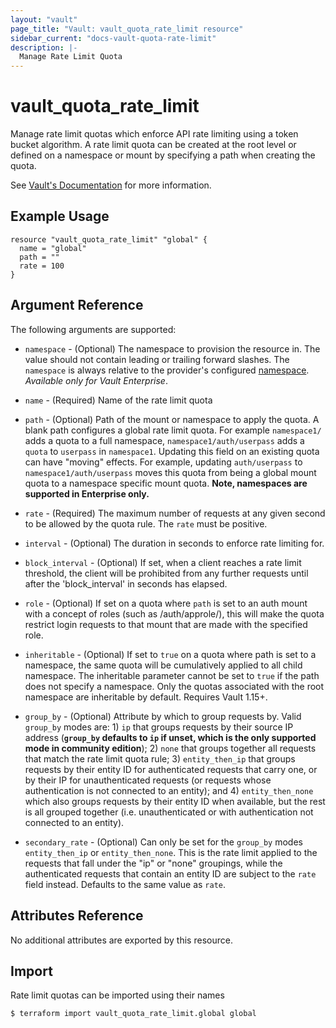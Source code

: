 ```yaml
---
layout: "vault"
page_title: "Vault: vault_quota_rate_limit resource"
sidebar_current: "docs-vault-quota-rate-limit"
description: |-
  Manage Rate Limit Quota
---
```


# vault\_quota\_rate\_limit

Manage rate limit quotas which enforce API rate limiting using a token bucket algorithm.
A rate limit quota can be created at the root level or defined on a namespace or mount by
specifying a path when creating the quota.

See [Vault's Documentation](https://www.vaultproject.io/docs/concepts/resource-quotas) for more
information.

## Example Usage

```hcl
resource "vault_quota_rate_limit" "global" {
  name = "global"
  path = ""
  rate = 100
}
```

## Argument Reference

The following arguments are supported:

* `namespace` - (Optional) The namespace to provision the resource in.
  The value should not contain leading or trailing forward slashes.
  The `namespace` is always relative to the provider's configured [namespace](../index.html#namespace).
   *Available only for Vault Enterprise*.

* `name` - (Required) Name of the rate limit quota

* `path` - (Optional) Path of the mount or namespace to apply the quota. A blank path configures a
  global rate limit quota. For example `namespace1/` adds a quota to a full namespace,
  `namespace1/auth/userpass` adds a `quota` to `userpass` in `namespace1`.
  Updating this field on an existing quota can have "moving" effects. For example, updating
  `auth/userpass` to `namespace1/auth/userpass` moves this quota from being a global mount quota to
  a namespace specific mount quota. **Note, namespaces are supported in Enterprise only.**

* `rate` - (Required) The maximum number of requests at any given second to be allowed by the quota
  rule. The `rate` must be positive.

* `interval` - (Optional) The duration in seconds to enforce rate limiting for.

* `block_interval` - (Optional) If set, when a client reaches a rate limit threshold, the client will
  be prohibited from any further requests until after the 'block_interval' in seconds has elapsed.

* `role` - (Optional) If set on a quota where `path` is set to an auth mount with a concept of roles (such as /auth/approle/), this will make the quota restrict login requests to that mount that are made with the specified role.

* `inheritable` - (Optional) If set to `true` on a quota where path is set to a namespace, the same quota will be cumulatively applied to all child namespace. The inheritable parameter cannot be set to `true` if the path does not specify a namespace. Only the quotas associated with the root namespace are inheritable by default. Requires Vault 1.15+.

* `group_by` - (Optional) Attribute by which to group requests by. Valid `group_by` modes are: 1) `ip` that groups 
  requests by their source IP address (**`group_by` defaults to `ip` if unset, which is the only supported mode in 
  community edition**); 2) `none` that groups together all requests that match the rate limit quota rule; 3)
  `entity_then_ip` that groups requests by their entity ID for authenticated requests that carry one, or by their IP for
  unauthenticated requests (or requests whose authentication is not connected to an entity); and 4) `entity_then_none` 
  which also groups requests by their entity ID when available, but the rest is all grouped together (i.e.
  unauthenticated or with authentication not connected to an entity).

* `secondary_rate` - (Optional) Can only be set for the `group_by` modes `entity_then_ip` or `entity_then_none`. This is
  the rate limit applied to the requests that fall under the "ip" or "none" groupings, while the authenticated requests
  that contain an entity ID are subject to the `rate` field instead. Defaults to the same value as `rate`.

## Attributes Reference

No additional attributes are exported by this resource.

## Import

Rate limit quotas can be imported using their names

```
$ terraform import vault_quota_rate_limit.global global
```
